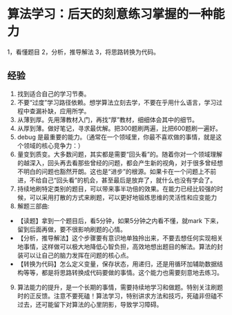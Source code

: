 # 算法学习：后天的刻意练习掌握的一种能力
1，看懂题目
2，分析，推导解法 
3，将思路转换为代码。

## 经验
1. 找到适合自己的学习节奏。
2. 不要“过度”学习路径依赖。想学算法立刻去学，不要在乎用什么语言，学习过程中查漏补缺，应用所学。
3. 从薄到厚。先用薄教材入门，再找“厚”教材，细细体会其中的细节。
4. 从厚到薄。做好笔记，寻求最优解。把300题刷两遍，比把600题刷一遍好。
5. debug 是最重要的能力。（通常在一个领域里，你最不喜欢做的事情，就是这个领域的核心竞争力：）
6. 量变到质变。大多数问题，其实都是需要“回头看”的。随着你对一个领域理解的越深入，回头再去看那些曾经的问题，都会产生新的视角，对于很多曾经想不明白的问题也豁然开朗。这也是“进步”的根源。如果卡在一个问题上不前进，不给自己“回头看”的机会，甚至最后是放弃了，就什么也没有学会了。
7. 持续地刷特定类别的题目，可以带来事半功倍的效果。在能力已经比较强的时候，可以采用打散的方式来刷题，可以更好地锻炼思维的灵活性和应变能力
8. 解题三部曲:
* 【读题】拿到一个题目后，看5分钟，如果5分钟之内看不懂，就mark 下来，留到后面再做，要不很影响刷题的心情。
* 【分析，推导解法】这个步骤要有意识地单独拎出来，不要去想任何实现相关地事情，这样做可以极大地降低心智负担，高效地想出题目的解法。算法的封装可以让自己的脑力发挥在问题的核心点。
* 【转换为代码】怎么定义变量，保存状态，用递归，还是用循环加辅助数据结构等等，都是将思路转换成代码要做的事情。这个能力也需要刻意地去练习。
9. 算法能力的提升，是一个长期的事情，需要持续地学习和做题。特别关注刷题时的正反馈。注意不要死磕！算法学习，特别讲求方法和技巧，死磕非但磕不过去，还可能留下对算法的心里阴影，导致学习障碍。


